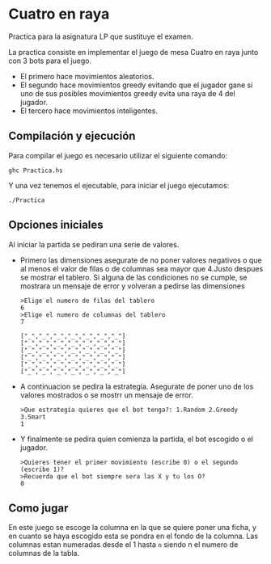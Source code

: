 # Cuatro en raya
Practica para la asignatura LP que sustituye el examen.

La practica consiste en implementar el juego de mesa Cuatro en raya junto con 3 bots para el juego. 
* El primero hace movimientos aleatorios.
* El segundo hace movimientos greedy evitando que el jugador gane si uno de sus posibles movimientos greedy evita una raya de 4 del jugador.
* El tercero hace movimientos inteligentes.

## Compilación y ejecución
Para compilar el juego es necesario utilizar el siguiente comando:
```
ghc Practica.hs
```

Y una vez tenemos el ejecutable, para iniciar el juego ejecutamos: 

```
./Practica
```

## Opciones iniciales
Al iniciar la partida se pediran una serie de valores. 
* Primero las dimensiones asegurate de no poner valores negativos o que al menos el valor de filas o de columnas sea mayor que 4.Justo despues se mostrar el tablero. Si alguna de las condiciones no se cumple, se mostrara un mensaje de error y volveran a pedirse las dimensiones

    ```
    >Elige el numero de filas del tablero
    6
    >Elige el numero de columnas del tablero
    7

    ["_","_","_","_","_","_","_"]
    ["_","_","_","_","_","_","_"]
    ["_","_","_","_","_","_","_"]
    ["_","_","_","_","_","_","_"]
    ["_","_","_","_","_","_","_"]
    ["_","_","_","_","_","_","_"]
    ```
* A continuacion se pedira la estrategia. Asegurate de poner uno de los valores mostrados o se mostrr un mensaje de error.
    ```
    >Que estrategia quieres que el bot tenga?: 1.Random 2.Greedy 3.Smart
    1
    ```
* Y finalmente se pedira quien comienza la partida, el bot escogido o el jugador.
    ```
    >Quieres tener el primer movimiento (escribe 0) o el segundo (escribe 1)?
    >Recuerda que el bot siempre sera las X y tu los O?
    0
    ```
## Como jugar
En este juego se escoge la columna en la que se quiere poner una ficha, y en cuanto se haya escogido esta se pondra en el fondo de la columna.
Las columnas estan numeradas desde el 1 hasta `n` siendo n el numero de columnas de la tabla.